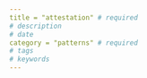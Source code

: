 ```yaml
---
title = "attestation" # required 
# description
# date 
category = "patterns" # required 
# tags
# keywords
---
```

